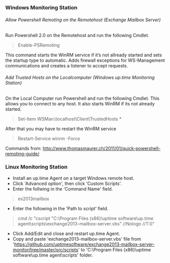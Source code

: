 ### Windows Monitoring Station

###### Allow Powershell Remoting on the Remotehost (Exchange Mailbox Server)
Run Powershell 2.0 on the Remotehost and run the following Cmdlet.
> Enable-PSRemoting

This command starts the WinRM service if it’s not allready started and sets the startup type to automatic. Adds firewall exceptions for WS-Management communications and creates a listener to accept requests.

###### Add Trusted Hosts on the Localcomputer (Windows up.time Monitoring Station)
On the Local Computer run Powershell and run the following Cmdlet. This allows you to connect to any host. It also starts WinRM if its not already started.
> Set-Item WSMan:\localhost\Client\TrustedHosts *

After that you may have to restart the WinRM service
> Restart-Service winrm -Force

Commands from: http://www.thomasmaurer.ch/2011/01/quick-powershell-remoting-guide/

### Linux Monitoring Station 
* Install an up.time Agent on a target Windows remote host.
* Click 'Advanced option', then click 'Custom Scripts'.
* Enter the follwing in the 'Command Name' field.
> ex2013mailbox
* Enter the following in the 'Path to script' field.
> cmd /c "cscript "C:\Program Files (x86)\uptime software\up.time agent\scripts\exchange2013-mailbox-server.vbs" //Nologo //T:0"
* Click Add/Edit and close and restart up.time Agent.
* Copy and paste 'exchange2013-mailbox-server.vbs' file from 'https://github.com/uptimesoftware/exchange2013-mailbox-server-monitor/tree/master/src/scripts' to 'C:\Program Files (x86)\uptime software\up.time agent\scripts' folder.
